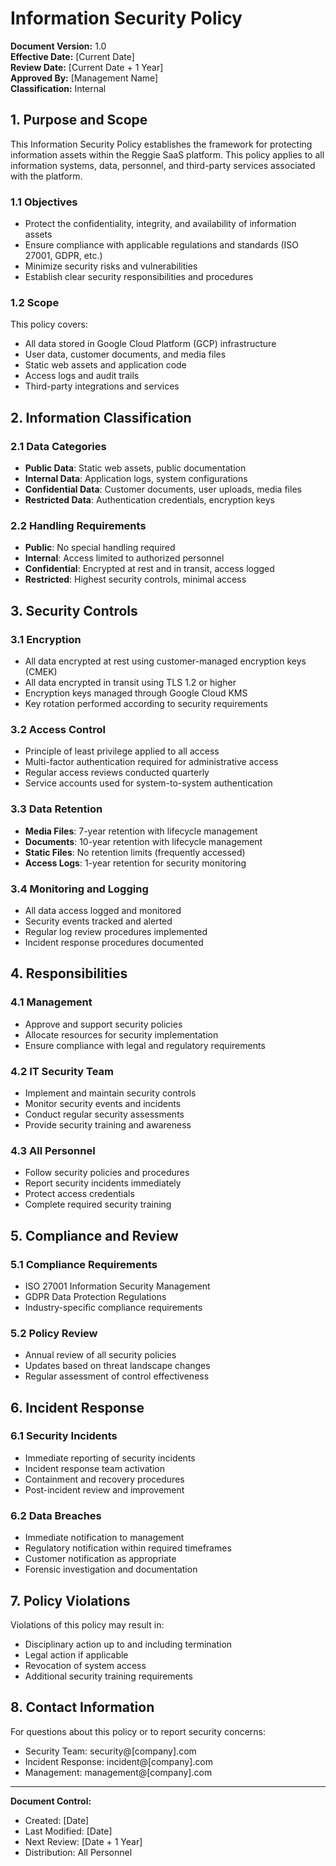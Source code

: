 # Information Security Policy

**Document Version:** 1.0  
**Effective Date:** [Current Date]  
**Review Date:** [Current Date + 1 Year]  
**Approved By:** [Management Name]  
**Classification:** Internal

## 1. Purpose and Scope

This Information Security Policy establishes the framework for protecting information assets within the Reggie SaaS platform. This policy applies to all information systems, data, personnel, and third-party services associated with the platform.

### 1.1 Objectives
- Protect the confidentiality, integrity, and availability of information assets
- Ensure compliance with applicable regulations and standards (ISO 27001, GDPR, etc.)
- Minimize security risks and vulnerabilities
- Establish clear security responsibilities and procedures

### 1.2 Scope
This policy covers:
- All data stored in Google Cloud Platform (GCP) infrastructure
- User data, customer documents, and media files
- Static web assets and application code
- Access logs and audit trails
- Third-party integrations and services

## 2. Information Classification

### 2.1 Data Categories
- **Public Data**: Static web assets, public documentation
- **Internal Data**: Application logs, system configurations
- **Confidential Data**: Customer documents, user uploads, media files
- **Restricted Data**: Authentication credentials, encryption keys

### 2.2 Handling Requirements
- **Public**: No special handling required
- **Internal**: Access limited to authorized personnel
- **Confidential**: Encrypted at rest and in transit, access logged
- **Restricted**: Highest security controls, minimal access

## 3. Security Controls

### 3.1 Encryption
- All data encrypted at rest using customer-managed encryption keys (CMEK)
- All data encrypted in transit using TLS 1.2 or higher
- Encryption keys managed through Google Cloud KMS
- Key rotation performed according to security requirements

### 3.2 Access Control
- Principle of least privilege applied to all access
- Multi-factor authentication required for administrative access
- Regular access reviews conducted quarterly
- Service accounts used for system-to-system authentication

### 3.3 Data Retention
- **Media Files**: 7-year retention with lifecycle management
- **Documents**: 10-year retention with lifecycle management
- **Static Files**: No retention limits (frequently accessed)
- **Access Logs**: 1-year retention for security monitoring

### 3.4 Monitoring and Logging
- All data access logged and monitored
- Security events tracked and alerted
- Regular log review procedures implemented
- Incident response procedures documented

## 4. Responsibilities

### 4.1 Management
- Approve and support security policies
- Allocate resources for security implementation
- Ensure compliance with legal and regulatory requirements

### 4.2 IT Security Team
- Implement and maintain security controls
- Monitor security events and incidents
- Conduct regular security assessments
- Provide security training and awareness

### 4.3 All Personnel
- Follow security policies and procedures
- Report security incidents immediately
- Protect access credentials
- Complete required security training

## 5. Compliance and Review

### 5.1 Compliance Requirements
- ISO 27001 Information Security Management
- GDPR Data Protection Regulations
- Industry-specific compliance requirements

### 5.2 Policy Review
- Annual review of all security policies
- Updates based on threat landscape changes
- Regular assessment of control effectiveness

## 6. Incident Response

### 6.1 Security Incidents
- Immediate reporting of security incidents
- Incident response team activation
- Containment and recovery procedures
- Post-incident review and improvement

### 6.2 Data Breaches
- Immediate notification to management
- Regulatory notification within required timeframes
- Customer notification as appropriate
- Forensic investigation and documentation

## 7. Policy Violations

Violations of this policy may result in:
- Disciplinary action up to and including termination
- Legal action if applicable
- Revocation of system access
- Additional security training requirements

## 8. Contact Information

For questions about this policy or to report security concerns:
- Security Team: security@[company].com
- Incident Response: incident@[company].com
- Management: management@[company].com

---

**Document Control:**
- Created: [Date]
- Last Modified: [Date]
- Next Review: [Date + 1 Year]
- Distribution: All Personnel
